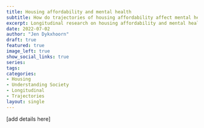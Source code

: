 ```yaml
---
title: Housing affordability and mental health
subtitle: How do trajectories of housing affordability affect mental health?
excerpt: Longitudinal research on housing affordability and mental health, let by Kate Dotsikas.
date: 2022-07-02
author: "Jen Dykxhoorn"
draft: true
featured: true
image_left: true
show_social_links: true
series:
tags: 
categories:
- Housing 
- Understanding Society
- Longitudinal
- Trajectories
layout: single
---
```


 
[add details here]




